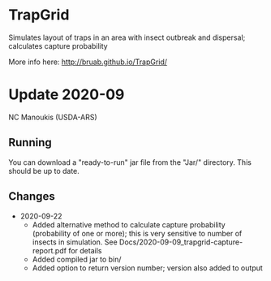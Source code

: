 TrapGrid
========

Simulates layout of traps in an area with insect outbreak and dispersal; calculates capture probability

More info here: http://bruab.github.io/TrapGrid/

Update 2020-09
==============
NC Manoukis (USDA-ARS)

## Running
You can download a "ready-to-run" jar file from the "Jar/" directory. This should be up to date.

## Changes
- 2020-09-22
	+ Added alternative method to calculate capture probability (probability of one or more); this is very sensitive to number of insects in simulation. See Docs/2020-09-09_trapgrid-capture-report.pdf for details
	+ Added compiled jar to bin/
	+ Added option to return version number; version also added to output